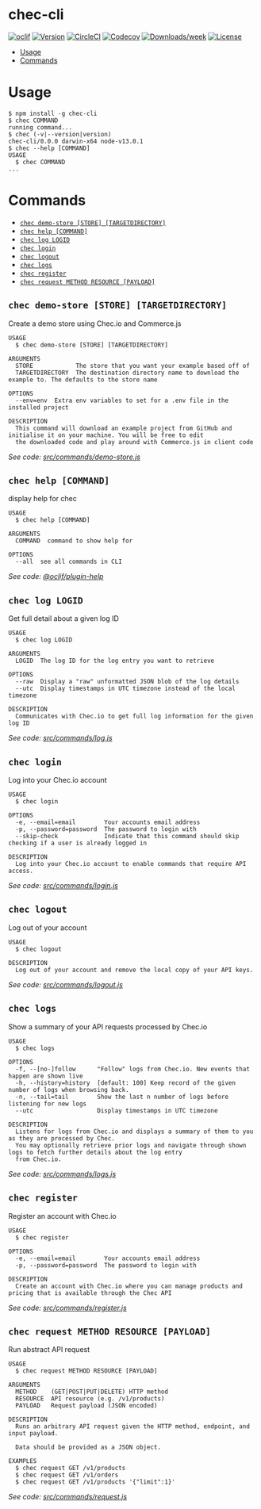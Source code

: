 chec-cli
========

[![oclif](https://img.shields.io/badge/cli-oclif-brightgreen.svg)](https://oclif.io)
[![Version](https://img.shields.io/npm/v/chec-cli.svg)](https://npmjs.org/package/chec-cli)
[![CircleCI](https://circleci.com/gh/chec/chec-cli/tree/master.svg?style=shield)](https://circleci.com/gh/chec/chec-cli/tree/master)
[![Codecov](https://codecov.io/gh/chec/chec-cli/branch/master/graph/badge.svg)](https://codecov.io/gh/chec/chec-cli)
[![Downloads/week](https://img.shields.io/npm/dw/chec-cli.svg)](https://npmjs.org/package/chec-cli)
[![License](https://img.shields.io/npm/l/chec-cli.svg)](https://github.com/chec/chec-cli/blob/master/package.json)

<!-- toc -->
* [Usage](#usage)
* [Commands](#commands)
<!-- tocstop -->
# Usage
<!-- usage -->
```sh-session
$ npm install -g chec-cli
$ chec COMMAND
running command...
$ chec (-v|--version|version)
chec-cli/0.0.0 darwin-x64 node-v13.0.1
$ chec --help [COMMAND]
USAGE
  $ chec COMMAND
...
```
<!-- usagestop -->
# Commands
<!-- commands -->
* [`chec demo-store [STORE] [TARGETDIRECTORY]`](#chec-demo-store-store-targetdirectory)
* [`chec help [COMMAND]`](#chec-help-command)
* [`chec log LOGID`](#chec-log-logid)
* [`chec login`](#chec-login)
* [`chec logout`](#chec-logout)
* [`chec logs`](#chec-logs)
* [`chec register`](#chec-register)
* [`chec request METHOD RESOURCE [PAYLOAD]`](#chec-request-method-resource-payload)

## `chec demo-store [STORE] [TARGETDIRECTORY]`

Create a demo store using Chec.io and Commerce.js

```
USAGE
  $ chec demo-store [STORE] [TARGETDIRECTORY]

ARGUMENTS
  STORE            The store that you want your example based off of
  TARGETDIRECTORY  The destination directory name to download the example to. The defaults to the store name

OPTIONS
  --env=env  Extra env variables to set for a .env file in the installed project

DESCRIPTION
  This command will download an example project from GitHub and initialise it on your machine. You will be free to edit 
  the downloaded code and play around with Commerce.js in client code
```

_See code: [src/commands/demo-store.js](https://github.com/chec/chec-cli/blob/v0.0.0/src/commands/demo-store.js)_

## `chec help [COMMAND]`

display help for chec

```
USAGE
  $ chec help [COMMAND]

ARGUMENTS
  COMMAND  command to show help for

OPTIONS
  --all  see all commands in CLI
```

_See code: [@oclif/plugin-help](https://github.com/oclif/plugin-help/blob/v2.2.1/src/commands/help.ts)_

## `chec log LOGID`

Get full detail about a given log ID

```
USAGE
  $ chec log LOGID

ARGUMENTS
  LOGID  The log ID for the log entry you want to retrieve

OPTIONS
  --raw  Display a "raw" unformatted JSON blob of the log details
  --utc  Display timestamps in UTC timezone instead of the local timezone

DESCRIPTION
  Communicates with Chec.io to get full log information for the given log ID
```

_See code: [src/commands/log.js](https://github.com/chec/chec-cli/blob/v0.0.0/src/commands/log.js)_

## `chec login`

Log into your Chec.io account

```
USAGE
  $ chec login

OPTIONS
  -e, --email=email        Your accounts email address
  -p, --password=password  The password to login with
  --skip-check             Indicate that this command should skip checking if a user is already logged in

DESCRIPTION
  Log into your Chec.io account to enable commands that require API access.
```

_See code: [src/commands/login.js](https://github.com/chec/chec-cli/blob/v0.0.0/src/commands/login.js)_

## `chec logout`

Log out of your account

```
USAGE
  $ chec logout

DESCRIPTION
  Log out of your account and remove the local copy of your API keys.
```

_See code: [src/commands/logout.js](https://github.com/chec/chec-cli/blob/v0.0.0/src/commands/logout.js)_

## `chec logs`

Show a summary of your API requests processed by Chec.io

```
USAGE
  $ chec logs

OPTIONS
  -f, --[no-]follow      "Follow" logs from Chec.io. New events that happen are shown live
  -h, --history=history  [default: 100] Keep record of the given number of logs when browsing back.
  -n, --tail=tail        Show the last n number of logs before listening for new logs
  --utc                  Display timestamps in UTC timezone

DESCRIPTION
  Listens for logs from Chec.io and displays a summary of them to you as they are processed by Chec.
  You may optionally retrieve prior logs and navigate through shown logs to fetch further details about the log entry 
  from Chec.io.
```

_See code: [src/commands/logs.js](https://github.com/chec/chec-cli/blob/v0.0.0/src/commands/logs.js)_

## `chec register`

Register an account with Chec.io

```
USAGE
  $ chec register

OPTIONS
  -e, --email=email        Your accounts email address
  -p, --password=password  The password to login with

DESCRIPTION
  Create an account with Chec.io where you can manage products and pricing that is available through the Chec API
```

_See code: [src/commands/register.js](https://github.com/chec/chec-cli/blob/v0.0.0/src/commands/register.js)_

## `chec request METHOD RESOURCE [PAYLOAD]`

Run abstract API request

```
USAGE
  $ chec request METHOD RESOURCE [PAYLOAD]

ARGUMENTS
  METHOD    (GET|POST|PUT|DELETE) HTTP method
  RESOURCE  API resource (e.g. /v1/products)
  PAYLOAD   Request payload (JSON encoded)

DESCRIPTION
  Runs an arbitrary API request given the HTTP method, endpoint, and input payload.

  Data should be provided as a JSON object.

EXAMPLES
  $ chec request GET /v1/products
  $ chec request GET /v1/orders
  $ chec request GET /v1/products '{"limit":1}'
```

_See code: [src/commands/request.js](https://github.com/chec/chec-cli/blob/v0.0.0/src/commands/request.js)_
<!-- commandsstop -->
